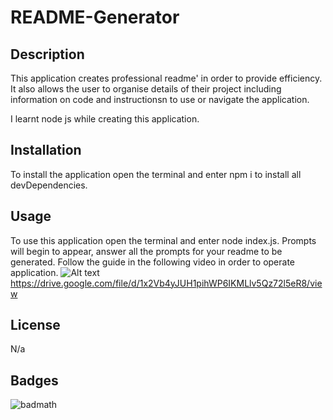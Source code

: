 # README-Generator

## Description 

This application creates professional readme' in order to provide efficiency. It also allows the user to organise details of their project including information on code and instructionsn to use or navigate the application.

I learnt node js while creating this application.

## Installation

To install the application open the terminal and enter npm i to install all devDependencies.

## Usage

To use this application open the terminal and enter node index.js. Prompts will begin to appear, answer all the prompts for your readme to be generated. Follow the guide in the following video in order to operate application.
![Alt text](./assets/video/readme.gif)
https://drive.google.com/file/d/1x2Vb4yJUH1pihWP6IKMLlv5Qz72l5eR8/view

## License 
N/a

## Badges

![badmath](https://img.shields.io/github/languages/top/nielsenjared/badmath)
